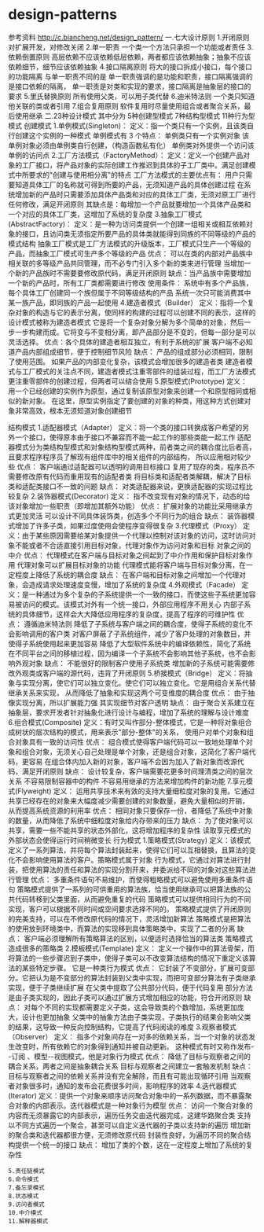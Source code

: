 # design-patterns
参考资料
http://c.biancheng.net/design_pattern/
  一.七大设计原则
  1.开闭原则
    对扩展开发，对修改关闭
  2.单一职责
   一个类一个方法只承担一个功能或者责任
  3.依赖倒置原则
    高层依赖不应该依赖低层依赖，两者都应该依赖抽象；抽象不应该依赖细节，细节应该依赖抽象
  4.接口隔离原则
    将大的接口拆成小接口，每个接口的功能隔离
    与单一职责不同的是  单一职责强调的是功能和职责，接口隔离强调的是接口依赖的隔离，
    单一职责是对类和实现的要求，接口隔离是抽象层的接口的要求
  5.里氏替换原则
  所有使用父类，可以用子类代替
  6.迪米特法则
  一个类只知道他关联的类或者引用
  7.组合复用原则
  软件复用时尽量使用组合或者聚合关系，最后使用继承
二.23种设计模式
其中分为 5种创建型模式  7种结构型模式 11种行为型模式
创建模式
    1.单例模式(Singleton)：
        定义：指一个类只有一个实例，且该类自行创建这个实例的一种模式
       单例模式有 3 个特点：
         单例类只有一个实例对象
         该单例对象必须由单例类自行创建，（构造函数私有化）
         单例类对外提供一个访问该单例的访问点
    2.工厂方法模式（FactoryMethod）：
        定义：定义一个创建产品对象的工厂接口，将产品对象的实际创建工作推迟到具体的子工厂类中。满足创建模式中所要求的"创建与使用相分离"的特点
        工厂方法模式的主要优点有：
         用户只需要知道具体工厂的名称就可得到所要的产品，无须知道产品的具体创建过程
         在系统增加新的产品时只需要添加具体产品类和对应的具体工厂类，无须对原工厂进行任何修改，满足开闭原则
         其缺点是：每增加一个产品就要增加一个具体产品类和一个对应的具体工厂类，这增加了系统的复杂度
    3.抽象工厂模式(AbstractFactory)：
        定义：是一种为访问类提供一个创建一组相关或相互依赖对象的接口，且访问类无须指定所要产品的具体类就能得到同族的不同等级的产品的模式结构
        抽象工厂模式是工厂方法模式的升级版本，工厂模式只生产一个等级的产品，而抽象工厂模式可生产多个等级的产品
        优点：
             可以在类的内部对产品族中相关联的多等级产品共同管理，而不必专门引入多个新的类来进行管理
             当增加一个新的产品族时不需要要修改原代码，满足开闭原则
        缺点：当产品族中需要增加一个新的产品时，所有工厂类都需要进行修改
        使用条件：
            系统中有多个产品族，每个具体工厂创建同一个族但属于不同等级结构的产品
            系统一次只可能消费其中某一族产品，即同族的产品一起使用
    4.建造者模式（Builder）
        定义：指将一个复杂对象的构造与它的表示分离，使同样的构建的过程可以创建不同的表示，这样的设计模式被称为建造者模式
            它是将一个复杂对象分解为多个简单的对象，然后一步一步构建而成。它将变与不变相分离，即产品部分是不变的，但每一部分是可以灵活选择。
        优点：各个具体的建造者相互独立，有利于系统的扩展
              客户端不必知道产品内部组成细节，便于控制细节风险
        缺点：
             产品的组成部分必须相同，限制了使用范围。
             如果产品的内部变化复杂，该模式会增加很多的建造者类
        建造者模式与工厂模式的关注点不同，建造者模式注重零部件的组装过程，而工厂方法模式更注重零部件的创建过程，但两者可以结合使用
    5.原型模式(Prototype)
       定义： 用一个已经创建的实例作为原型，通过复制该原型对象来创建一个和原型相同或相似的新对象。
        在这里，原型实例指定了要创建的对象的种类，用这种方式创建对象非常高效，根本无须知道对象创建细节
       
结构模式
    1.适配器模式（Adapter）
        定义：将一个类的接口转换成客户希望的另外一个接口，使得原本由于接口不兼容而不能一起工作的那些类能一起工作
             适配器模式分为类结构型模式和对象结构型模式两种，前者类之间的耦合度比后者高，且要求程序程序员了解现有组件库中的相关组件的内部结构，
           所以应用相对较少些
        优点：
            客户端通过适配器可以透明的调用目标接口
            复用了现存的类，程序员不需要修改原有代码而重用现有的适配者类
            将目标类和适配者类解耦，解决了目标类和适配类接口不一致的问题
         缺点：
            对类适配器来说，更换适配器的实现过程比较复杂
    2.装饰器模式(Decorator)
        定义： 指不改变现有对象的情况下，动态的给该对象增加一些职责（即增加其额外功能）
        优点：
            扩展对象的功能比采用继承方式更加灵活
            可以设计不同具体装饰类，创造多个不同行为的组合
        缺点：
            装饰器模式增加了许多子类，如果过度使用会使程序变得很复杂 
    3.代理模式（Proxy）
        定义：由于某些原因需要给某对象提供一个代理以控制对该对象的访问，这时访问对象不能或者不合适直接引用目标对象，代理对象作为访问对象和目标
             对象之间的中介
        优点：
            代理模式在客户端与目标对象之间起到了中介作用和保护目标对象作用
            代理对象可以扩展目标对象的功能
            代理模式能将客户端与目标对象分离，在一定程度上降低了系统的耦合度
        缺点：
            在客户端和目标对象之间增加一个代理对象，会造成请求处理速度变慢，增加了系统的复杂度
    4.外观模式（Facade）
       定义：是一种通过为多个复杂的子系统提供一个一致的接口，而使这些子系统更加容易被访问的模式。该模式对外有一个统一接口，外部应用程序不用关心
       内部子系统的具体细节，这样会大大降低应用程序的复杂度，提高了程序的可维护性
       优点：
            遵循迪米特法则
            降低了子系统与客户端之间的耦合度，使得子系统的变化不会影响调用的客户类
            对客户屏蔽了子系统组件，减少了客户处理的对象数目，并使得子系统使用起来更加容易
            降低了大型软件系统中的编译依赖性，简化了系统在不同平台之间的移植过程，因为编译一个子系统不会影响其他子系统，也不会影响外观对象
       缺点：
            不能很好的限制客户使用子系统类
            增加新的子系统可能需要修改外观类或客户端的源代码，违背了开闭原则
    5.桥接模式（Bridge）
       定义：将抽象与实现分离，使它们可以独立变化。使它们可以独立变化。它是用组合关系代替继承关系来实现，
            从而降低了抽象和实现这两个可变维度的耦合度
       优点：
            由于抽像实现分离，所以扩展能力强
            其实现细节对客户透明
       缺点：
            由于聚合关系建立在抽象层，要求开发者针对抽象化进行设计与编程，增加了系统的理解与设计难度
    6.组合模式(Composite)
        定义：有时又叫作部分-整体模式，它是一种将对象组合成树状的层次结构的模式，用来表示"部分-整体"的关系，
              使用户对单个对象和组合对象具有一致的访问性
        优点：
            组合模式使得客户端代码可以一致地处理单个对象和组合对象，无须关心自己处理是单个对象，还是组合对象，这简化了客户端代码，更容易
            在组合体内加入新的对象，客户端不会因为加入了新对象而改源代码，满足开闭原则
        缺点：
            设计较复杂，客户端需要花更多时间理清类之间的层次关系
            不容易限制容器中的构件
            不容易用继承的方法来增加构件的新功能
    7.享元模式(Flyweight)
        定义： 运用共享技术来有效的支持大量细粒度对象的复用。它通过共享已经存在的对象来大幅度减少需要创建的对象数量，避免大量相似的开销，
              从而提高系统资源的利用率
        优点：
             相同对象只要保存一份，者降低了系统中对象的数量，从而降低了系统中细粒度对象给内存带来的压力
        缺点：
             为了使对象可以共享，需要一些不能共享的状态外部化，这将增加程序的复杂性
             读取享元模式的外部状态会使得运行时间稍微变长
行为模式
    1.策略模式(Strategy)
        定义：该模式定义了一系列算法，并将每个算法封装起来，使得它们可以互相替换，且算法的变化不会影响使用算法的客户。策略模式属于对象
             行为模式，它通过对算法进行封装，把使用算法的责任和算法的实现分割开来，并委派给不同的对象对这些算法进行管理
        优点：
            多重条件语句不易维护，而使得粗略模式可以避免使用多重条件语句
            策略模式提供了一系列的可供重用的算法族，恰当使用继承可以把算法族的公共代码转移到父类里面，从而避免重复的代码
            策略模式可以提供相同行为的不同实现，客户可以根据不同时间或空间要求选择不同的。
            策略模式提供了开闭原则的完美支持，可以在不修改原代码的情况下，灵活增加新算法
            策略模式是把算法的使用放到环境类中，而算法的实现移到具体策略类中，实现了二者的分离
        缺点：
            客户端必须理解所有策略算法的区别，以便适时选择恰当的算法类
            策略模式造成很多的策略类
    2.模板模式(Template)
        定义： 定义一个操作中的算法骨架，而将算法的一些步骤迟到子类中，使得子类可以不改变算法结构的情况下重定义该算法的某些特定步骤。
                它是一种类行为模式
        优点：
             它封装了不变部分，扩展可变部分。它把认为是不变部分的算法封装到父类中实现，而把可变部分算法有子类继承实现，便于子类继续扩展
             在父类中提取了公共部分代码，便于代码复用
             部分方法是由子类实现的，因此子类可以通过扩展方式增加相应的功能，符合开闭原则
        缺点：
             对每个不同的实现都需要定义子类，这会导致类的个数增加，系统更加庞大，设计也更加抽象
             父类中的抽象方法由子类实现，子类执行的结果会影响父类的结果，这导致一种反向控制结构，它提高了代码阅读的难度
    3.观察者模式（Observer）
        定义： 指多个对象间存在一对多的依赖关系，当一个对象的状态发生改变时，所有依赖它的对象得到通知并被自动更新。
               这种模式有时又称作发布--订阅 、模型--视图模式，他是对象行为模式
        优点：
              降低了目标与观察者之间的耦合关系，两者之间是抽象耦合关系
              目标与观察者之间建立一套触发机制
        缺点：
              目标与观察者之间的依赖关系并没有完全解除，而且有可能出现循环引用
              当观察者对象很多时，通知的发布会花费很多时间，影响程序的效率
    4.迭代器模式(Iterator)
        定义：提供一个对象来顺序访问聚合对象中的一系列数据，而不暴露聚合对象的内部表示。迭代器模式是一种对象行为模型
        优点：
              访问一个聚合对象的内容而无须暴露它的内部表示，遍历任务交由迭代器完成，这建华路聚合类
              支持以不同方式遍历一个聚合，甚至可以自定义迭代器的子类以支持新的遍历
              增加新的聚合类和迭代器都很方便，无须修改原代码
              封装性良好，为遍历不同的聚合结构提供一个统一的接口
        缺点：
              增加了类的个数，这在一定程度上增加了系统的复杂性
              
    5.责任链模式
    6.命令模式
    7.备忘录模式
    8.状态模式
    9.访问者模式
    10.中介模式
    11.解释器模式




